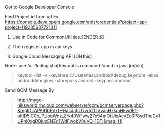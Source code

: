 Got to Google Developer Console

Find Project id from url
Ex- https://console.developers.google.com/apis/credentials?project=api-project-119235637721311

1) Use in Code for CommonUtilities.SENDER_ID

2) Then register app in api keys 

3) Google Cloud Messaging API [ON this]

Note : use for finding sha[Keytool is command found in java jre/bin]

>keytool -list -v -keystore c:\Users\test\.android\debug.keystore -alias androiddebugkey -storepass android -keypass android

Send GCM Message By
>http://mygo-niksworld.rhcloud.com/webserver/gcm/gcmserverpage.php?&regID=APA91bFVxfHHasdahzkrvr52LIVvacH7kmHFwdFf-oiflD5lC0b_P_loqWnz_Zrk40WFww27x94mOfUixAeyZoRP8ydTncCy1URnI0xgDBjucENZd1WdFwobVDuVQ-1DTj&msg=Hi
